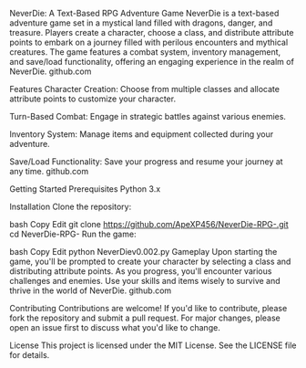 NeverDie: A Text-Based RPG Adventure Game
NeverDie is a text-based adventure game set in a mystical land filled with dragons, danger, and treasure. Players create a character, choose a class, and distribute attribute points to embark on a journey filled with perilous encounters and mythical creatures. The game features a combat system, inventory management, and save/load functionality, offering an engaging experience in the realm of NeverDie.
github.com

Features
Character Creation: Choose from multiple classes and allocate attribute points to customize your character.

Turn-Based Combat: Engage in strategic battles against various enemies.

Inventory System: Manage items and equipment collected during your adventure.

Save/Load Functionality: Save your progress and resume your journey at any time.
github.com

Getting Started
Prerequisites
Python 3.x

Installation
Clone the repository:

bash
Copy
Edit
git clone https://github.com/ApeXP456/NeverDie-RPG-.git
cd NeverDie-RPG-
Run the game:

bash
Copy
Edit
python NeverDiev0.002.py
Gameplay
Upon starting the game, you'll be prompted to create your character by selecting a class and distributing attribute points. As you progress, you'll encounter various challenges and enemies. Use your skills and items wisely to survive and thrive in the world of NeverDie.
github.com

Contributing
Contributions are welcome! If you'd like to contribute, please fork the repository and submit a pull request. For major changes, please open an issue first to discuss what you'd like to change.

License
This project is licensed under the MIT License. See the LICENSE file for details.

